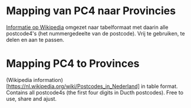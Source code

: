 # Mapping van PC4 naar Provincies

[Informatie op Wikipedia](https://nl.wikipedia.org/wiki/Postcodes_in_Nederland) omgezet naar tabelformaat met daarin alle postcode4's (het nummergedeelte van de postcode). Vrij te gebruiken, te delen en aan te passen.

# Mapping PC4 to Provinces

(Wikipedia information)[https://nl.wikipedia.org/wiki/Postcodes_in_Nederland] in table format. Contains all postcode4s (the first four digits in Ducth postcodes). Free to use, share and ajust.
